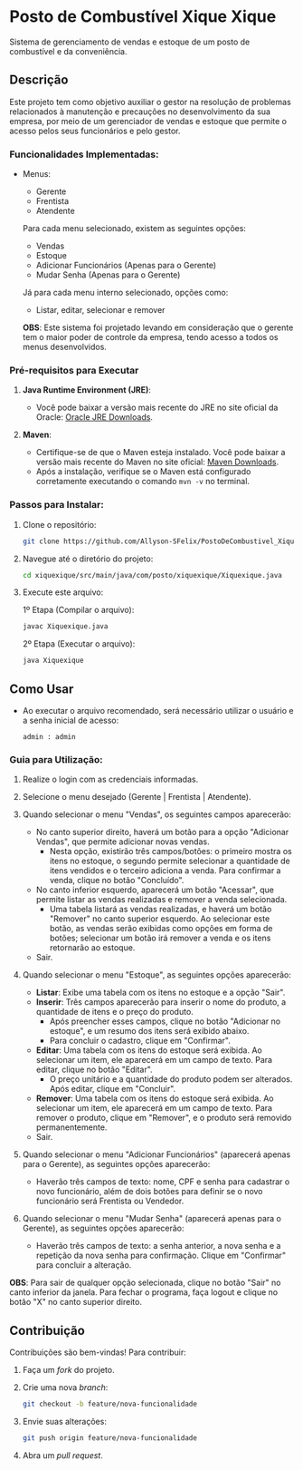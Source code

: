 # Posto de Combustível Xique Xique 

Sistema de gerenciamento de vendas e estoque de um posto de combustível e da conveniência.

## Descrição

Este projeto tem como objetivo auxiliar o gestor na resolução de problemas relacionados à manutenção e precauções no desenvolvimento da sua empresa, por meio de um gerenciador de vendas e estoque que permite o acesso pelos seus funcionários e pelo gestor.

### Funcionalidades Implementadas:
- Menus:
    - Gerente
    - Frentista
    - Atendente

    Para cada menu selecionado, existem as seguintes opções:
    - Vendas
    - Estoque
    - Adicionar Funcionários (Apenas para o Gerente)
    - Mudar Senha (Apenas para o Gerente)

    Já para cada menu interno selecionado, opções como:
    - Listar, editar, selecionar e remover

    **OBS**: Este sistema foi projetado levando em consideração que o gerente tem o maior poder de controle da empresa, tendo acesso a todos os menus desenvolvidos.

### Pré-requisitos para Executar

1. **Java Runtime Environment (JRE)**:
   - Você pode baixar a versão mais recente do JRE no site oficial da Oracle: [Oracle JRE Downloads](https://www.oracle.com/java/technologies/javase-jre8-downloads.html).

2. **Maven**:
   - Certifique-se de que o Maven esteja instalado. Você pode baixar a versão mais recente do Maven no site oficial: [Maven Downloads](https://maven.apache.org/download.cgi).
   - Após a instalação, verifique se o Maven está configurado corretamente executando o comando `mvn -v` no terminal.


### Passos para Instalar:

1. Clone o repositório:
    ```bash
    git clone https://github.com/Allyson-SFelix/PostoDeCombustivel_Xique_Xique.git
    ```

2. Navegue até o diretório do projeto:
    ```bash
    cd xiquexique/src/main/java/com/posto/xiquexique/Xiquexique.java
    ```

3. Execute este arquivo:

   1º Etapa (Compilar o arquivo):
    ```bash
    javac Xiquexique.java
    ```

    2º Etapa (Executar o arquivo):
    ```bash
    java Xiquexique
    ```

## Como Usar

- Ao executar o arquivo recomendado, será necessário utilizar o usuário e a senha inicial de acesso:
    ```
    admin : admin
    ```

### Guia para Utilização:

1. Realize o login com as credenciais informadas.

2. Selecione o menu desejado (Gerente | Frentista | Atendente).

3. Quando selecionar o menu "Vendas", os seguintes campos aparecerão:
    - No canto superior direito, haverá um botão para a opção "Adicionar Vendas", que permite adicionar novas vendas.
        - Nesta opção, existirão três campos/botões: o primeiro mostra os itens no estoque, o segundo permite selecionar a quantidade de itens vendidos e o terceiro adiciona a venda. Para confirmar a venda, clique no botão "Concluído".
    - No canto inferior esquerdo, aparecerá um botão "Acessar", que permite listar as vendas realizadas e remover a venda selecionada.
        - Uma tabela listará as vendas realizadas, e haverá um botão "Remover" no canto superior esquerdo. Ao selecionar este botão, as vendas serão exibidas como opções em forma de botões; selecionar um botão irá remover a venda e os itens retornarão ao estoque.
    - Sair.

4. Quando selecionar o menu "Estoque", as seguintes opções aparecerão:
    - **Listar**: Exibe uma tabela com os itens no estoque e a opção "Sair".
    - **Inserir**: Três campos aparecerão para inserir o nome do produto, a quantidade de itens e o preço do produto.
        - Após preencher esses campos, clique no botão "Adicionar no estoque", e um resumo dos itens será exibido abaixo.
        - Para concluir o cadastro, clique em "Confirmar".
    - **Editar**: Uma tabela com os itens do estoque será exibida. Ao selecionar um item, ele aparecerá em um campo de texto. Para editar, clique no botão "Editar".
        - O preço unitário e a quantidade do produto podem ser alterados. Após editar, clique em "Concluir".
    - **Remover**: Uma tabela com os itens do estoque será exibida. Ao selecionar um item, ele aparecerá em um campo de texto. Para remover o produto, clique em "Remover", e o produto será removido permanentemente.
    - Sair.

5. Quando selecionar o menu "Adicionar Funcionários" (aparecerá apenas para o Gerente), as seguintes opções aparecerão:
    - Haverão três campos de texto: nome, CPF e senha para cadastrar o novo funcionário, além de dois botões para definir se o novo funcionário será Frentista ou Vendedor.

6. Quando selecionar o menu "Mudar Senha" (aparecerá apenas para o Gerente), as seguintes opções aparecerão:
    - Haverão três campos de texto: a senha anterior, a nova senha e a repetição da nova senha para confirmação. Clique em "Confirmar" para concluir a alteração.

**OBS**: Para sair de qualquer opção selecionada, clique no botão "Sair" no canto inferior da janela. Para fechar o programa, faça logout e clique no botão "X" no canto superior direito.

## Contribuição

Contribuições são bem-vindas! Para contribuir:

1. Faça um *fork* do projeto.
2. Crie uma nova *branch*:
    ```bash
    git checkout -b feature/nova-funcionalidade
    ```

3. Envie suas alterações:
    ```bash
    git push origin feature/nova-funcionalidade
    ```

4. Abra um *pull request*.
